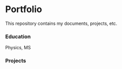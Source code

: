 # Portfolio
This repository contains my documents, projects, etc.

### Education
Physics, MS

### Projects

